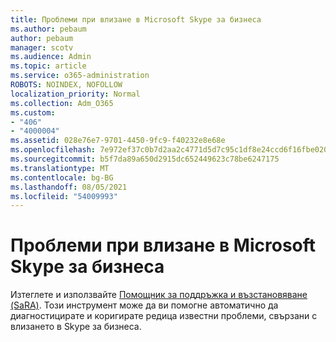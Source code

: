 ```yaml
---
title: Проблеми при влизане в Microsoft Skype за бизнеса
ms.author: pebaum
author: pebaum
manager: scotv
ms.audience: Admin
ms.topic: article
ms.service: o365-administration
ROBOTS: NOINDEX, NOFOLLOW
localization_priority: Normal
ms.collection: Adm_O365
ms.custom:
- "406"
- "4000004"
ms.assetid: 028e76e7-9701-4450-9fc9-f40232e8e68e
ms.openlocfilehash: 7e972ef37c0b7d2aa2c4771d5d7c95c1df8e24ccd6f16fbe020900d10ea42de0
ms.sourcegitcommit: b5f7da89a650d2915dc652449623c78be6247175
ms.translationtype: MT
ms.contentlocale: bg-BG
ms.lasthandoff: 08/05/2021
ms.locfileid: "54009993"
---
```

# <a name="problems-signing-in-to-microsoft-skype-for-business"></a>Проблеми при влизане в Microsoft Skype за бизнеса

Изтеглете и използвайте [Помощник за поддръжка и възстановяване (SaRA)](https://aka.ms/SaRA-SkypeForBusinessSignIn).
Този инструмент може да ви помогне автоматично да диагностицирате и коригирате редица известни проблеми, свързани с влизането в Skype за бизнеса.